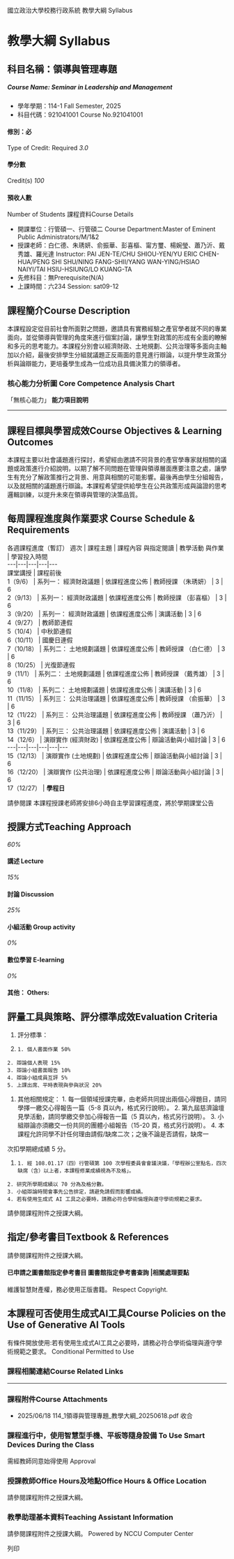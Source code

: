 國立政治大學校務行政系統 教學大綱 Syllabus
# 教學大綱 Syllabus
##  科目名稱：領導與管理專題
#####  Course Name: Seminar in Leadership and Management
  * 學年學期：114-1 Fall Semester, 2025 
  * 科目代碼：921041001 Course No.921041001


#### 修別：必
Type of Credit: Required 
_3.0_
#### 學分數
Credit(s)
_100_
#### 預收人數
Number of Students
課程資料Course Details
  * 開課單位：行管碩一、行管碩二 Course Department:Master of Eminent Public Administrators/M/1&2 
  * 授課老師：白仁德、朱琇妍、俞振華、彭喜樞、甯方璽、楊婉瑩、蕭乃沂、戴秀雄、羅光達 Instructor: PAI JEN-TE/CHU SHIOU-YEN/YU ERIC CHEN-HUA/PENG SHI SHU/NING FANG-SHII/YANG WAN-YING/HSIAO NAIYI/TAI HSIU-HSIUNG/LO KUANG-TA 
  * 先修科目：無Prerequisite(N/A)
  * 上課時間：六234 Session: sat09-12


##  課程簡介Course Description
本課程設定從目前社會所面對之問題，邀請具有實務經驗之產官學者就不同的專業面向，並從領導與管理的角度來進行個案討論，讓學生對政策的形成有全面的瞭解和多元的思考能力。本課程分別會以經濟財政、土地規劃、公共治理等多面向主軸加以介紹，最後安排學生分組就議題正反兩面的意見進行辯論，以提升學生政策分析與論辯能力，更培養學生成為一位成功且具備決策力的領導者。
###  核心能力分析圖 Core Competence Analysis Chart
「無核心能力」 
**能力項目說明**
* * *
##  課程目標與學習成效Course Objectives & Learning Outcomes 
本課程主要以社會議題進行探討，希望經由邀請不同背景的產官學專家就相關的議題或政策進行介紹說明，以期了解不同問題在管理與領導層面應要注意之處，讓學生有充分了解政策推行之背景、用意與相關的可能影響。最後再由學生分組報告，以及就相關的議題進行辯論。本課程希望提供給學生在公共政策形成與論證的思考邏輯訓練，以提升未來在領導與管理的決策品質。
##  每周課程進度與作業要求 Course Schedule & Requirements
各週課程進度（暫訂）
週次 |  課程主題 |  課程內容 與指定閱讀 |  教學活動 與作業 |  學習投入時間  
---|---|---|---|---  
課堂講授 |  課程前後  
1（9/6） |  系列一： 經濟財政議題 |  依課程進度公佈 |  教師授課 （朱琇妍） |  3 |  6  
2（9/13） |  系列一： 經濟財政議題 |  依課程進度公佈 |  教師授課 （彭喜樞） |  3 |  6  
3（9/20） |  系列一： 經濟財政議題 |  依課程進度公佈 |  演講活動 |  3 |  6  
4（9/27） |  教師節連假  
5（10/4） |  中秋節連假  
6（10/11） |  國慶日連假  
7（10/18） |  系列二： 土地規劃議題 |  依課程進度公佈 |  教師授課 （白仁德） |  3 |  6  
8（10/25） |  光復節連假  
9（11/1） |  系列二： 土地規劃議題 |  依課程進度公佈 |  教師授課 （戴秀雄） |  3 |  6   
10（11/8） |  系列二： 土地規劃議題 |  依課程進度公佈 |  演講活動 |  3 |  6  
11（11/15） |  系列三： 公共治理議題 |  依課程進度公佈 |  教師授課 （俞振華） |  3 |  6  
12（11/22） |  系列三： 公共治理議題 |  依課程進度公佈 |  教師授課 （蕭乃沂） |  3 |  6  
13（11/29） |  系列三： 公共治理議題 |  依課程進度公佈 |  演講活動 |  3 |  6  
14（12/6） |  演辯實作 (經濟財政) |  依課程進度公佈 |  辯論活動與小組討論 |  3 |  6  
---|---|---|---|---|---  
15（12/13） |  演辯實作 (土地規劃) |  依課程進度公佈 |  辯論活動與小組討論 |  3 |  6  
16（12/20） |  演辯實作 (公共治理) |  依課程進度公佈 |  辯論活動與小組討論 |  3 |  6  
17（12/27） |  **學程日**  
  
請參閱課
本課程授課老師將安排6小時自主學習課程進度，將於學期課堂公告
##  授課方式Teaching Approach
_60%_
####  講述 Lecture
_15%_
####  討論 Discussion
_25%_
####  小組活動 Group activity
_0%_
####  數位學習 E-learning
_0%_
####  其他： Others:
##  評量工具與策略、評分標準成效Evaluation Criteria
  1. 評分標準：


  1.     1. 個人書面作業 50%
    2. 辯論個人表現 15%
    3. 辯論小組書面報告 10%
    4. 辯論小組成員互評 5%
    5. 上課出席、平時表現與參與狀況 20%


  1. 其他相關規定：
    1. 每一個領域授課完畢，由老師共同提出兩個心得題目，請同學擇一繳交心得報告一篇（5-8 頁以內，格式另行說明）。
    2. 第九屆慈濟論壇見學活動，請同學繳交參加心得報告一篇（5 頁以內，格式另行說明）。
    3. 小組辯論亦須繳交一份共同的團體小組報告（15-20 頁，格式另行說明）。
    4. 本課程允許同學不計任何理由請假/缺席二次；之後不論是否請假，缺席一


次扣學期總成績 5 分。
  1.     1. 經 108.01.17（四）行管碩第 100 次學程委員會會議決議，「學程辦公室點名，四次缺席（含）以上者，本課程修業成績視為不及格」。
    2. 研究所學期成績以 70 分為及格分數。
    3. 小組辯論時間會事先公告排定，請避免請假而影響成績。
    4. 若有使用生成式 AI 工具之必要時，請務必符合學術倫理與遵守學術規範之要求。


請參閱課程附件之授課大綱。
##  指定/參考書目Textbook & References
請參閱課程附件之授課大綱。
####  已申請之圖書館指定參考書目  圖書館指定參考書查詢 |相關處理要點
維護智慧財產權，務必使用正版書籍。 Respect Copyright.
##  本課程可否使用生成式AI工具Course Policies on the Use of Generative AI Tools
有條件開放使用:若有使用生成式AI工具之必要時，請務必符合學術倫理與遵守學術規範之要求。 Conditional Permitted to Use 
###  課程相關連結Course Related Links
* * *
###  課程附件Course Attachments
  * 2025/06/18 114_1領導與管理專題_教學大綱_20250618.pdf  收合 


###  課程進行中，使用智慧型手機、平板等隨身設備 To Use Smart Devices During the Class
需經教師同意始得使用  Approval
###  授課教師Office Hours及地點Office Hours & Office Location
請參閱課程附件之授課大綱。
###  教學助理基本資料Teaching Assistant Information
請參閱課程附件之授課大綱。
Powered by NCCU Computer Center
  
列印
